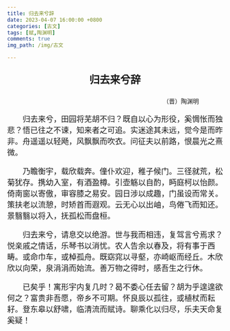```yaml
---
title: 归去来兮辞
date: 2023-04-07 16:00:00 +0800
categories: [古文]
tags: [赋,陶渊明]
comments: true
img_path: /img/古文

---
```


<p align="center" style="font-family:微软雅黑;font-size:x-large;font-weight:bold"> 归去来兮辞 </p>

<p align="right" style="padding-right:4em;font-family:微软雅黑">（晋）陶渊明 </p>

<p style="text-indent:2em;font-family:宋体;font-size:large"> 归去来兮，田园将芜胡不归？既自以心为形役，奚惆怅而独悲？悟已往之不谏，知来者之可追。实迷途其未远，觉今是而昨非。舟遥遥以轻飏，风飘飘而吹衣。问征夫以前路，恨晨光之熹微。 </p>

<p style="text-indent:2em;font-family:宋体;font-size:large"> 乃瞻衡宇，载欣载奔。僮仆欢迎，稚子候门。三径就荒，松菊犹存。携幼入室，有酒盈樽。引壶觞以自酌，眄庭柯以怡颜。倚南窗以寄傲，审容膝之易安。园日涉以成趣，门虽设而常关。策扶老以流憩，时矫首而遐观。云无心以出岫，鸟倦飞而知还。景翳翳以将入，抚孤松而盘桓。 </p>

<p style="text-indent:2em;font-family:宋体;font-size:large"> 归去来兮，请息交以绝游。世与我而相违，复驾言兮焉求？悦亲戚之情话，乐琴书以消忧。农人告余以春及，将有事于西畴。或命巾车，或棹孤舟。既窈窕以寻壑，亦崎岖而经丘。木欣欣以向荣，泉涓涓而始流。善万物之得时，感吾生之行休。 </p>

<p style="text-indent:2em;font-family:宋体;font-size:large"> 已矣乎！寓形宇内复几时？曷不委心任去留？胡为乎遑遑欲何之？富贵非吾愿，帝乡不可期。怀良辰以孤往，或植杖而耘耔。登东皋以舒啸，临清流而赋诗。聊乘化以归尽，乐夫天命复奚疑！ </p>
